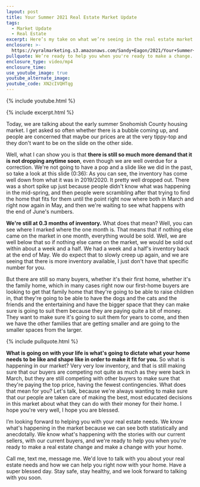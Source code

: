 ```yaml
---
layout: post
title: Your Summer 2021 Real Estate Market Update
tags:
  - Market Update
  - Real Estate
excerpt: Here’s my take on what we’re seeing in the real estate market right now.
enclosure: >-
  https://vyralmarketing.s3.amazonaws.com/Sandy+Eagon/2021/Your+Summer+2021+Real+Estate+Market+Update+(1).mp4
pullquote: We’re ready to help you when you're ready to make a change.
enclosure_type: video/mp4
enclosure_time:
use_youtube_image: true
youtube_alternate_image:
youtube_code: XN2cIVQHTqg
---
```

{% include youtube.html %}

{% include excerpt.html %}

Today, we are talking about the early summer Snohomish County housing market. I get asked so often whether there is a bubble coming up, and people are concerned that maybe our prices are at the very tippy-top and they don't want to be on the slide on the other side.&nbsp;

Well, what I can show you is that **there is still so much more demand that it is not dropping anytime soon**, even though we are well overdue for a correction. We're not going to have a pop and a slide like we did in the past, so take a look at this slide (0:36): As you can see, the inventory has come well down from what it was in 2019/2020. It pretty well dropped out. There was a short spike up just because people didn't know what was happening in the mid-spring, and then people were scrambling after that trying to find the home that fits for them until the point right now where both in March and right now again in May, and then we're waiting to see what happens with the end of June's numbers.

**We're still at 0.3 months of inventory.** What does that mean? Well, you can see where I marked where the one month is. That means that if nothing else came on the market in one month, everything would be sold. Well, we are well below that so if nothing else came on the market, we would be sold out within about a week and a half. We had a week and a half's inventory back at the end of May. We do expect that to slowly creep up again, and we are seeing that there is more inventory available, I just don't have that specific number for you.

But there are still so many buyers, whether it's their first home, whether it's the family home, which in many cases right now our first-home buyers are looking to get that family home that they're going to be able to raise children in, that they're going to be able to have the dogs and the cats and the friends and the entertaining and have the bigger space that they can make sure is going to suit them because they are paying quite a bit of money. They want to make sure it's going to suit them for years to come, and then we have the other families that are getting smaller and are going to the smaller spaces from the larger.

{% include pullquote.html %}

**What is going on with your life is what's going to dictate what your home needs to be like and shape like in order to make it fit for you.** So what is happening in our market? Very very low inventory, and that is still making sure that our buyers are competing not quite as much as they were back in March, but they are still competing with other buyers to make sure that they're paying the top price, having the fewest contingencies. What does that mean for you? Let's talk, because we're always wanting to make sure that our people are taken care of making the best, most educated decisions in this market about what they can do with their money for their home. I hope you're very well, I hope you are blessed.&nbsp;

I’m looking forward to helping you with your real estate needs. We know what's happening in the market because we can see both statistically and anecdotally. We know what's happening with the stories with our current sellers, with our current buyers, and we're ready to help you when you're ready to make a real estate change and make a change with your home.

Call me, text me, message me. We'd love to talk with you about your real estate needs and how we can help you right now with your home. Have a super blessed day. Stay safe, stay healthy, and we look forward to talking with you soon.
